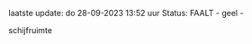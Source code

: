 laatste update: 
do 28-09-2023 13:52   uur 
Status: FAALT - geel - 
<div class="service Y">schijfruimte</div>